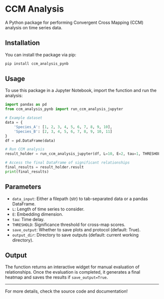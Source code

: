# CCM Analysis

A Python package for performing Convergent Cross Mapping (CCM) analysis on time series data.

## Installation

You can install the package via pip:

```bash
pip install ccm_analysis_pynb
```

## Usage

To use this package in a Jupyter Notebook, import the function and run the analysis:

```python
import pandas as pd
from ccm_analysis_pynb import run_ccm_analysis_jupyter

# Example dataset
data = {
    'Species_A': [1, 2, 3, 4, 5, 6, 7, 8, 9, 10],
    'Species_B': [2, 3, 4, 5, 6, 7, 8, 9, 10, 11]
}
df = pd.DataFrame(data)

# Run CCM analysis
result_holder = run_ccm_analysis_jupyter(df, L=10, E=2, tau=1, THRESHOLD=0.8, save_output=False)

# Access the final DataFrame of significant relationships
final_results = result_holder.result
print(final_results)
```

## Parameters

- `data_input`: Either a filepath (str) to tab-separated data or a pandas DataFrame.
- `L`: Length of time series to consider.
- `E`: Embedding dimension.
- `tau`: Time delay.
- `THRESHOLD`: Significance threshold for cross-map scores.
- `save_output`: Whether to save plots and protocol (default: True).
- `output_dir`: Directory to save outputs (default: current working directory).

## Output

The function returns an interactive widget for manual evaluation of relationships. Once the evaluation is completed, it generates a final heatmap and saves the results if `save_output=True`.

---

For more details, check the source code and documentation!
